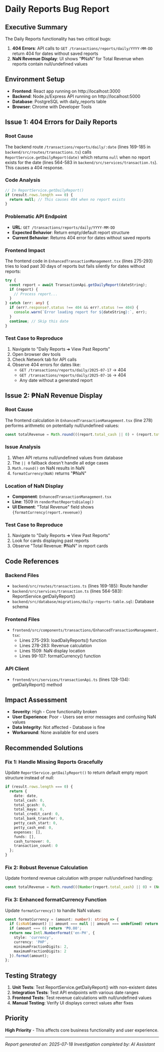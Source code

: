 # Daily Reports Bug Report

## Executive Summary
The Daily Reports functionality has two critical bugs:
1. **404 Errors**: API calls to `GET /transactions/reports/daily/YYYY-MM-DD` return 404 for dates without saved reports
2. **NaN Revenue Display**: UI shows "₱NaN" for Total Revenue when reports contain null/undefined values

## Environment Setup
- **Frontend**: React app running on http://localhost:3000
- **Backend**: Node.js/Express API running on http://localhost:5000
- **Database**: PostgreSQL with daily_reports table
- **Browser**: Chrome with Developer Tools

## Issue 1: 404 Errors for Daily Reports

### Root Cause
The backend route `/transactions/reports/daily/:date` (lines 169-185 in `backend/src/routes/transactions.ts`) calls `ReportService.getDailyReport(date)` which returns `null` when no report exists for the date (lines 564-583 in `backend/src/services/transaction.ts`). This causes a 404 response.

### Code Analysis
```typescript
// In ReportService.getDailyReport()
if (result.rows.length === 0) {
  return null; // This causes 404 when no report exists
}
```

### Problematic API Endpoint
- **URL**: `GET /transactions/reports/daily/YYYY-MM-DD`
- **Expected Behavior**: Return empty/default report structure
- **Current Behavior**: Returns 404 error for dates without saved reports

### Frontend Impact
The frontend code in `EnhancedTransactionManagement.tsx` (lines 275-293) tries to load past 30 days of reports but fails silently for dates without reports:

```typescript
try {
  const report = await TransactionApi.getDailyReport(dateString);
  if (report) {
    // Process report...
  }
} catch (err: any) {
  if (err?.response?.status !== 404 && err?.status !== 404) {
    console.warn(`Error loading report for ${dateString}:`, err);
  }
  continue; // Skip this date
}
```

### Test Case to Reproduce
1. Navigate to "Daily Reports ➜ View Past Reports"
2. Open browser dev tools
3. Check Network tab for API calls
4. Observe 404 errors for dates like:
   - `GET /transactions/reports/daily/2025-07-17` → 404
   - `GET /transactions/reports/daily/2025-07-16` → 404
   - Any date without a generated report

## Issue 2: ₱NaN Revenue Display

### Root Cause
The frontend calculation in `EnhancedTransactionManagement.tsx` (line 278) performs arithmetic on potentially null/undefined values:

```typescript
const totalRevenue = Math.round(((report.total_cash || 0) + (report.total_gcash || 0) + (report.total_credit_card || 0) + (report.total_maya || 0) + (report.total_bank_transfer || 0)) * 100) / 100;
```

### Issue Analysis
1. When API returns null/undefined values from database
2. The `|| 0` fallback doesn't handle all edge cases
3. `Math.round()` on NaN results in NaN
4. `formatCurrency(NaN)` returns "₱NaN"

### Location of NaN Display
- **Component**: `EnhancedTransactionManagement.tsx`
- **Line**: 1509 in `renderPastReportsDialog()`
- **UI Element**: "Total Revenue" field shows `{formatCurrency(report.revenue)}`

### Test Case to Reproduce
1. Navigate to "Daily Reports ➜ View Past Reports"
2. Look for cards displaying past reports
3. Observe "Total Revenue: ₱NaN" in report cards

## Code References

### Backend Files
- `backend/src/routes/transactions.ts` (lines 169-185): Route handler
- `backend/src/services/transaction.ts` (lines 564-583): ReportService.getDailyReport()
- `backend/src/database/migrations/daily-reports-table.sql`: Database schema

### Frontend Files
- `frontend/src/components/transactions/EnhancedTransactionManagement.tsx`:
  - Lines 275-293: loadDailyReports() function
  - Lines 278-283: Revenue calculation
  - Lines 1509: NaN display location
  - Lines 99-107: formatCurrency() function

### API Client
- `frontend/src/services/transactionApi.ts` (lines 128-134): getDailyReport() method

## Impact Assessment
- **Severity**: High - Core functionality broken
- **User Experience**: Poor - Users see error messages and confusing NaN values
- **Data Integrity**: Not affected - Database is fine
- **Workaround**: None available for end users

## Recommended Solutions

### Fix 1: Handle Missing Reports Gracefully
Update `ReportService.getDailyReport()` to return default empty report structure instead of null:

```typescript
if (result.rows.length === 0) {
  return {
    date: date,
    total_cash: 0,
    total_gcash: 0,
    total_maya: 0,
    total_credit_card: 0,
    total_bank_transfer: 0,
    petty_cash_start: 0,
    petty_cash_end: 0,
    expenses: [],
    funds: [],
    cash_turnover: 0,
    transaction_count: 0
  };
}
```

### Fix 2: Robust Revenue Calculation
Update frontend revenue calculation with proper null/undefined handling:

```typescript
const totalRevenue = Math.round(((Number(report.total_cash) || 0) + (Number(report.total_gcash) || 0) + (Number(report.total_credit_card) || 0) + (Number(report.total_maya) || 0) + (Number(report.total_bank_transfer) || 0)) * 100) / 100;
```

### Fix 3: Enhanced formatCurrency Function
Update `formatCurrency()` to handle NaN values:

```typescript
const formatCurrency = (amount: number): string => {
  if (isNaN(amount) || amount === null || amount === undefined) return '₱0.00';
  if (amount === 0) return '₱0.00';
  return new Intl.NumberFormat('en-PH', {
    style: 'currency',
    currency: 'PHP',
    minimumFractionDigits: 2,
    maximumFractionDigits: 2
  }).format(amount);
};
```

## Testing Strategy
1. **Unit Tests**: Test ReportService.getDailyReport() with non-existent dates
2. **Integration Tests**: Test API endpoints with various date ranges
3. **Frontend Tests**: Test revenue calculations with null/undefined values
4. **Manual Testing**: Verify UI displays correct values after fixes

## Priority
**High Priority** - This affects core business functionality and user experience.

---
*Report generated on: 2025-07-18*
*Investigation completed by: AI Assistant*
